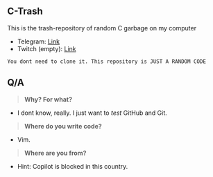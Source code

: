 ## C-Trash

This is the trash-repository of random C garbage on my computer

- Telegram: [Link](https://t.me/gnulinuh)
- Twitch (empty): [Link](https://twitch.tv/owoppenheimer)

`You dont need to clone it. This repository is JUST A RANDOM CODE`


## Q/A


> **Why? For what?**

- I dont know, really. I just want to *test* GitHub and Git.

> **Where do you write code?**

- Vim.

> **Where are you from?**

- Hint: Copilot is blocked in this country.
